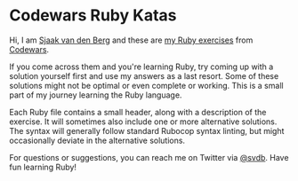 # Codewars Ruby Katas

Hi, I am [Sjaak van den Berg](http://svdb.co/) and these are [my Ruby exercises](http://www.codewars.com/users/sjaakvandenberg) from [Codewars](http://www.codewars.com/).

If you come across them and you're learning Ruby, try coming up with a solution yourself first and use my answers as a last resort. Some of these solutions might not be optimal or even complete or working. This is a small part of my journey learning the Ruby language.

Each Ruby file contains a small header, along with a description of the exercise. It will sometimes also include one or more alternative solutions. The syntax will generally follow standard Rubocop syntax linting, but might occasionally deviate in the alternative solutions.

For questions or suggestions, you can reach me on Twitter via [@svdb](https://twitter.com/svdb). Have fun learning Ruby!
